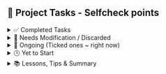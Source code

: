## 🧠 Project Tasks - Selfcheck points

<details>
<summary>✅ Completed Tasks</summary>

- [x] TASK 6: warning for deadline nearings
- [x] TASK 12: alright now, can you add a  button next to each of the accepted products, which says "make payment" along with an input text box. this text box should accept any amount thats equal to or lesser than the total price of the quantity of the same product bought. and on clicking on "make payment" it should ask the company to re-enter the password. if it is same, then it should make the transaction and keep track of how much is paid and how much needs to be paid next, and change the status from unpaid to partially paid and if at all the entire amount is paid then change it to paid.
- [x] TASK 17: check different ways for displaying the products, requests - catalogue? idk some scrolling animation - edit: carousel not catalogue lmao
- [x] TASK 23: add reviews for products and vendors and companies - should be able to visit a particular vendor's/company's "profile"
- [x] TASK 25: so yes, images have been added (vendor side only, yet to implement company side). now comes creating new pages for viewing products, companies, vendors - individually.
- [x] TASK 28: check screenshot, there is an issue in showing the flipped side of the product card, the image shows up too, like a glitch in the matrix
- [x] TASK 29: the glitch is resolved, product cards are way smoother and better now
- [x] TASK 30: let's focus on other things - like the product card alternatives - look into where those stylish designs can be applied and the idea of each company/vendor/product having their own pages - all linked to each other - then after that comes star rating and reviews
- [x] TASK 31: remove redundacy from ProductManagement.module.css - and then merge with index4.css
- [x] TASK 32: this is done, i am now working on getting the ProductList.tsx to match the ProductManagement.tsx - regarding the display of the products in the grid - the hover card idea
- [x] TASK 33: note to self: add a buffer/loading thing whilst the new image/new product is being added to database.
- [x] TASK 34: upload ProductManagement, ProductList - new components and index5 onto git - done.
- [x] TASK 35: we shall add the loading/buffer thingy now.
- [x] TASK 36: after this should be getting each product their own page. every vendor. every company - when they visit own profile - edit option.
- [x] TASK 38: check if company side hover cards look okay? or maybe the grid size or the size of each hover card - hmmm
- [x] TASK 39: also, in the "uploading and creating..." - make that also change into "uploading and updating" or "uploading and creating" based on whether the new image is for updation or for creation.
- [x] TASK 42: done with buffer, going to create separate pages for products and vendor/company profiles i guess.
- [x] TASK 44: created the productdisplay page hoorayyy, it works - i gotta style it and stuff - later on. now, user display page??
- [x] TASK 45: niceeeee, vendor page display is done on companyside - next is company page display on vendorside
- [x] TASK 46: gotta modify so many codes on git tom morning - SO MCUH TO STYLE TOO - and make the products/users table contain more details.
- [x] TASK 47: reviews, star ratingssss. WOWWW company page display from vendors is done toooo! now only:
- [x] TASK 49: make sure only logged in users can see other's profiles
- [x] TASK 50: edit profile option
- [x] TASK 52: reviews/star ratings
- [x] TASK 53: add that akon song that lucassfit used + that new thing/profile on consumerism
- [x] TASK 54: done with point 49. logged users (used authMiddleware.ts to implement protected routes)
- [x] TASK 55: now, profile edit option if its the same user
- [x] TASK 58: edit profile takes you to a diff page yes but now, i need a editprofile page - right?
- [x] TASK 59: YAYYY done with new profile page, new editprofile page - for all users. it shows any profile only if the person is logged into their account - and editprofile shows up only while displaying that user's details who is logged in currently
- [x] TASK 60: added a "go to dashboard" button to go back from the userdisplay page to the dashboard page.
- [x] TASK 61: "save changes" on editprofile will take user right back to userdisplay page.
- [x] TASK 63: so, done with point 3. Edit profile option
- [x] TASK 64: although all these changes have no ui-ux css styling right now, have to work on that. will do that before creating products page now.
- [x] TASK 66: INLINE PRODUCT CARD - EDIT DETAILS IS CRAZYYYY - IMPLEMENT IT FOR PRODUCT IMAGE ALSO, then you can remove the whole top part of the vendor dashboard - Create product can be the last productcard out of all the rest. last mai empty template for product creation.
- [x] TASK 67: done implementing for product image. i need to make the last part of the product cards gridlist into the create product option
- [x] TASK 68: yes, done with implementing the create product as the last product hover card in the gridlist. yayyy
- [x] TASK 69: the onclick field edit option - THIS REMAINS
- [x] TASK 70: user profile and product styles - for editing and viewing both
- [x] TASK 71: product page - reviews and star rating - YET TO ADD NEW FIELDS into schema
- [x] TASK 72: sort index.css out and merge the three module.css files - UHH LATER
- [x] TASK 73: OH THE MANUAL DEADLINE HAS NO CSS OR UIUX STUFF
- [x] TASK 74: onfield click edit option
- [x] TASK 75: manual deadline
- [x] TASK 78: modules done for the simpler, single use classnames - productrequests, paymentrequests, productmanagement, productlist - these are all put in one big remaining.css for further sorting on some other day i guess
- [x] TASK 79: there is an issue with who can see the product details - the reviews, comments - make it all public for logged in users.
- [x] TASK 80: modified multiple react_css into react_mui
- [x] TASK 82: onfield click edit option - not done yet
- [x] TASK 85: okay, the product display page looks too bad right now. ask it to maintain the theme, interactiveness, and colour and styling of the userdisplay and editprofile tsx files.
- [x] TASK 86: gotta MUI-fy the dashboard page too
- [x] TASK 88: gotta match the details/delete button for all the products with the green, purple thingy.
- [x] TASK 89: add go back to dashboard button after visiting the product page
- [x] TASK 90: inline editing UI is just too good now (except for image editing - will get back to this) - GOT BACK TO THIS FINALLY DONE.
- [x] TASK 91: double expandable hover cards are now multi-level expandable (depends on what fields of the product details you are editing)
- [x] TASK 92: auto-saving of product details when mouse leaves/stops hovering over the product card
- [x] TASK 93: MUI-fied CSS obviously
- [x] TASK 94: a lot of other small bugs, debugs wtv
- [x] TASK 98: issues with the calendar (on non-net30 payments)
- [x] TASK 100: update image - better the ui
- [x] TASK 102: find out why the code is still looking for deleted products' ids - check backend product deletion logic?
- [x] TASK 103: add back to dashboard button on the productdetails page - add link to visit vendor profile from product details page
- [x] TASK 106: organise all the word docs into Incessantly.docx
- [x] TASK 108: on minimised screen, the price overflows out of the box - but name and desc dont.
- [x] TASK 109: on user details page - add a mailto link
- [x] TASK 110: user account deletion logic (cascaded) - lol, cru of user was there, no d until now eh4
- [x] TASK 111: move the star rating to under the product image
- [x] TASK 112: properly implement global redux for login - it uses a mix of tokens and cookies - double toast errors display
- [x] TASK 115: change what the "go back" button does, depending on which page was visited before it
- [x] TASK 117: reminder to modify the product display page such that the whitespace under the product image gets filled with something else...
- [x] TASK 118: clear password on wrong entry of password while trying to make payment, just like how it gets cleared on successful payment
make payment button does not have the glassmorphism
on vendor side - if payment has been cleared, remove amount due and deadlines
- [x] TASK 121: new idea, let deadline be, remove time left - on both, vendor and company side
- [x] TASK 123: collapsable "accepted"/"declined"/"pending" - which have a "number" of notification next to it - ideating how many "new" stuff are there in that category
- [x] TASK 127: add a view password option while login/signup, reenter password while signing up, edit password in the edit profile page (enter twice) - PARTLY DONE - editprofile page, not on the login-signup form.
- [x] TASK 128: WARNING TO SELF: time mismatch of the duration before the deadline at which the payment was cleared - difference in vendor, company side
- [x] TASK 129: rating button and review styles are very simple and are not user interactive - even for the vendor side (when he/she gives) and in general while viewing product details
- [x] TASK 131: profile photo for all users.
- [x] TASK 133: reconsider the "back to dashboard" -> "back to profile" -> edit profile - change the routing !!
- [x] TASK 136: translatex, translatey - make it go around the boxes - complete a round around the box and stay as a border - on hover.
- [x] TASK 139: remove compile errors from connectinglines.tsx
- [x] TASK 140: profile photo
- [x] TASK 142: password change option
- [x] TASK 143: infinite loop routing issue (dahsboard->profile->editprofile)
- [x] TASK 149: better the review giving UI
- [x] TASK 150: appearance of product/payment requests - annoying-slide-aall-the-way-to-the-bottom
- [x] TASK 161: implementing profile photo patch now: wait, let me think about where all this change will ripple into...
- [x] TASK 162: dashboard (profile button can be replaced with profile photo, same functionality onclick).
- [x] TASK 169: add styles to editprofile page
- [x] TASK 170: want dashboard to load with new username and deets after "save changes" from editprofile.
- [x] TASK 172: infinite loop - stacking pages - navigate -1
- [x] TASK 173: cant access the editprofile of another user directly, but if you copy paste url, it isnt protected. it lets any logged in user edit it.
- [x] TASK 176: CONNECTINGLINES.TSX - MAKE IT ERROR FREE.
- [x] TASK 177: combine paymentRequestsStyles-fromremainingcss.css along with PaymentRequests.tsx - and then resplit the styles. - understand what the buttonprops issue actually is. - COMBINATION DONE, RE-SPLITTING IS LEFT NOW.
- [x] TASK 180: first make the way all the requests come - side by side not one below the other - then do this.
- [x] TASK 183: stylise the tab interface for paymentrequests and implement the same for productrequests
- [x] TASK 187: if requests of a particular type are empty - display a message saying that
- [x] TASK 188: black button tab interface looks ugly highkey - modify it later.
- [x] TASK 190: unify the tab styling for payment and product requests pages - same import same styles.ts
- [x] TASK 193: small task: the order of appearance - accepted, pending, declined - is not the same for vendor - user - check if there should be different preferred orders for each or unify both?
- [x] TASK 198: display rating in vendor dashboard - product requests
- [x] TASK 199: display product image in company dashboard - payment requests
- [x] TASK 205: extract the reviewStyles and move it out and make new styles.ts file - import and reuse on both company and vendor sides
- [x] TASK 217: ISSUE WITH PRODUCT CREATION AINNOWAY - NO PRODUCT IMAGE?! works on "update product image" tho - check backend routes - done, apparently random backend one-off issue
- [x] TASK 218: Hook Barrel: break useProductEditor.ts hook into its subcomponents
- [x] TASK 220: Reduce number of exports from expandCardStyles.ts
- [x] TASK 221: Hook Barrel: codesplit useProfileEditor.ts
- [x] TASK 222: Review and sort TASK 218'S Hook Barrel (Product Editor hooks) 
- [x] TASK 224: Export the login hook hooks/index.ts
- [x] TASK 225: Export the register hook hooks/index.ts
- [x] TASK 227: Premature editing state activation: Image edit - onclick - it reloads preview before selecting image

</details>

<details>
<summary>🔧 Needs Modification / Discarded</summary>

- [ ] TASK 8: implement EEFM present worth, future worth, emi, interest schemes - give option for company to pay lesser amount now, or eventually pay larger amount over period of time - stuff like that - varied partial payments (NOTE: NET30 and pay earlier than 30 are the most sensible ones to implement for MSMEs, that too in india. look into these options though)  
- [ ] TASK 27: new flow for vendor's side. no longer are there two parts (product management and vendor requests). there is just product management (renamed to products) - where every product will have another "expandable" which upon expanding, expands into the list of companies that had requested for it, the current status of that request
- [ ] TASK 56: and then add more fields in product/user table/schema (like reviews and stars)
- [ ] TASK 122: vendor side could also show the star rating for each of the product requests

</details>

<details>
<summary>🚧 Ongoing (Ticked ones ~ right now)</summary>

- [ ] TASK 3: overall UI
- [ ] TASK 9: giving discounts and star ratings/credits for companies/vendors for keeping integrity.
- [x] TASK 10: switch to mongodb atlas? check if i should be having all the database stuff in compass ka localhost 120710 something or if it is better to have it connected to that VendorManagement thing that i created (maybe create a new one)
- [ ] TASK 13: IMPROVE THE UI UX ADD A LOT OF USER HELPFUL INTERACTIVE STUFF
- [ ] TASK 18: check if background can be made better - colour grading and scheming
- [ ] TASK 22: add multiple images for the products - add more details for each product
- [ ] TASK 48: styling of UserDisplay.tsx ProductDisplay.tsx
- [ ] TASK 57: and then style the frontend
- [ ] TASK 62: NOW whats left is productdisplay page and then ratings for products, and then eventually companies and vendors.
- [ ] TASK 76: vendor link in company dashboard
- [ ] TASK 83: vendor link in company dashboard - not done yet
- [ ] TASK 95: YET TO Implement: features from ExpandProductCard onto AddProductCard
- [ ] TASK 96: NOTE TO SELF: read this readme file - find out what are the old/new to-do's - make a new list under this and start working one by one.
- [ ] TASK 97: a lot of dev happened on vendor side, nothing much on company side - FUNNILY, the gap in the prod-desc box still does exist? lol
- [ ] TASK 99: add new product card - edit features - expansion level bug + lack of features that updateproductcard has
- [ ] TASK 101: cut stuff from reminaing.css that have no usage in any tsx file
- [ ] TASK 104: unify the mui styles thoughout the whole website - pick a colour theme and go by it, the buttons, the effects - YET TO DO
- [ ] TASK 107: switch to redux, reduxtoolkit instead of local state management
- [ ] TASK 125: again, these are all on vendor side - so, company side??
- [ ] TASK 134: REUSE COMPONENTS!!!!!! - STYLED BUTTONS, BOXES ETC - EZ PZ UNIFORMITY
- [ ] TASK 137: component breaking down + reusability + better mui + module.css + unify the colour theming throughout the app
HMMM OKAY, IT LOOKS FINE NOW 138. the dashboard onload curves - dont randomise maybe?
- [x] TASK 154: addproductcard ui from updateproductcard's
- [ ] TASK 163: then displayuser and edit profile pages. and while showing product requests, payment requests.
- [ ] TASK 171: user display and editprofile must match styles, shape, structure - and editprofile's pfp+pw patch stands out (colours, effects)
- [x] TASK 175: break productmanagement into MORE COMPONENTS MAN its 1700 lines or something
- [ ] TASK 178: convert paymentRequestsStyles.ts into the other type of exporting? why is that not working??
- [ ] TASK 179: animate the underline of accepted requests/declined/pending - STARTED DOING THIS, A LOT OF SCOPE FOR ANIMATED IMPROV
- [ ] TASK 194: create a new type of readme.md file - sort the priorities of the tasks, list the tasks currently being worked on, the tasks completed, and the ones that are pending need to have priorities.
- [x] TASK 197: Make use of centralised axios - api.ts throughout the whole app
- [ ] TASK 200: link to vendor's profile in company's payment requests section
- [ ] TASK 201: link to company's profile in vendor's product requests section
- [ ] TASK 202: the No rating found error - completed payment request which does not have a rating yet
- [ ] TASK 204: check if the components like reviews and other details dont show false/wrong data while theyre actually loading - add loading screens or skeletons.
- [ ] TASK 206: check all the browser error logs and the the gap in the heading of the reiews - it will all be changed when i compactify stuff. this is first to do man! annd, the deprecated warnings and the migration upgrade errors.
- [ ] TASK 207: reviewStyles.ts improv
- [x] TASK 208: break the ExpandCard component further
- [x] TASK 209: after task 208, refer and stylise the AddProductCard component too
- [x] TASK 214: further simplify and disintegrate the remaining.css
- [x] TASK 215: filter-search. notifications. compactification/expansification (add more details, remove more, hover-expand, new pages?)
- [x] TASK 219: Inline hover edit UI can be wayyyyy better.
- [x] TASK 223: Consider converting ProductEditorHooks into a named export from hooks/index.ts
- [x] TASK 226: Redundant styling in expandCardStyles.ts
- [x] TASK 228: the save/cancel buttons of inline editing -> the glossy matt style can be used on the tab interface of accepted/pending/declined - requests (the one that had the black colour style before)

</details>

<details>
<summary>🕒 Yet to Start</summary>

- [ ] TASK 1: sort and filter the accepted product requests
- [ ] TASK 2: sort and filter the type of requests (based on products)
- [ ] TASK 4: payment gateway integration
- [ ] TASK 5: soonest payment first
- [ ] TASK 7: overdue payments
- [ ] TASK 11: i think, we can have individual payment requests ke liye ek ek button and then at the bottom of the page, we can have "all displayed payment requests" ko clear karne ke liye ek button and we can use filters and sort and stuff to change whats displayed on the page so we can kinda group the payments and pay in bulk.
- [ ] TASK 14: features like sort, and search/filter by vendor/company
- [ ] TASK 15: autoscroll to high priority payments, set priorities to payments (defaulting to the deadlines), but editable
- [ ] TASK 19: filter/search options
- [ ] TASK 20: company and vendor - total profits/total due/total income/total paid
- [ ] TASK 21: credit rating scores for companies and vendors
- [ ] TASK 26: can add more metadata about all the products -
- [ ] TASK 40: https://www.theparisreview.org/blog/2019/07/16/the-crane-wife/
- [ ] TASK 41: https://press.uchicago.edu/ucp/books/book/chicago/A/bo209942751.html
- [ ] TASK 51: add more fields in product and user schemas
- [ ] TASK 65: gotta add more fields in user schema too.
- [ ] TASK 105: poem on cycle
- [ ] TASK 113: global home button
- [ ] TASK 114: MUI-fy the datepickermodal.module.css
- [ ] TASK 116: add more fields in the product and user tables - phone number, address for the user table; product table can include additional images
- [ ] TASK 124: notifications of payment requests, payments, product requests, new products, product deletion. NOTIFICATIONS WILL BE A HUGE UPGRADE
- [ ] TASK 126: what happens if deadline passes by?!
- [ ] TASK 130: filter products available by company, or when visiting vendor profile - show list of products
- [ ] TASK 132: consider cropping in 1:1 ratio not the landscape 2:3 - on main pages and the product page - should do. a crop feature while uploading, that shows them how itll be cropped and shown in square/circle
- [ ] TASK 135: user profile picture + eye icon->open image in new tab->DONT EXPOSE CLOUDINARY LINK + resize the images in hover product cards - WILL DO.
- [ ] TASK 141: multiple image products
- [ ] TASK 144: notifications
- [ ] TASK 145: home page button
- [ ] TASK 146: dont disclose cloudinary link
- [ ] TASK 147: image on display -> cropped/resized?
- [ ] TASK 148: filter products by vendors - like reviews can be filtered by companies
- [ ] TASK 151: payment? crypto? blockchain?
- [ ] TASK 152: delayed payments -> charges/fees/penalties -> deadline extension option when deadline nears (change from 24h to 48h)
- [ ] TASK 153: same product -> lend-borrow/buy-sell -> not just buy-sell
- [ ] TASK 155: clear blank/whitespaces -> add designs -> compactify
- [ ] TASK 156: chatbox option -> very similar to notifications
- [ ] TASK 157: complexify the user/product tables
- [ ] TASK 158: minimumprice limit in input/edit field of price
- [ ] TASK 159: make reviews as a drop down or something - let it optionally occupy space
- [ ] TASK 160: instead of having separate edit profile page - allow editing inline - just like product mgmt
- [ ] TASK 164: BTW NONE of the payment requests - company side - show images of all the products.
- [ ] TASK 165: the pfp is optional - so the display should be the default empty profile image or whatever they pick (dont have to ask while signup)
- [ ] TASK 166: another idea as im implementing the pfp feature - a page to scroll thru all vendors and all companies - and then view their products.
- [ ] TASK 167: right now, its a products page - but we can have vendors page too. vendors page with filtering products vs products page with filtering vendors. filtering prices. filtering avg star ratings.
- [ ] TASK 168: delete old images - from cloudinary - after image updation.
- [ ] TASK 174: add product card vs edit product card
- [ ] TASK 181: add loading screens instead of directly rendering some components by default
- [ ] TASK 182: add skeletons instead of loading screens
- [ ] TASK 184: tab interface the two parts of the dashboard too i guess.
- [ ] TASK 185: prompt user to add pfp if does nto exist
- [ ] TASK 186: make the underlines of the titles come auto animated after clicking on those tabs
- [ ] TASK 189: images of requested products not shown on company side - can compactify whole individual request card
- [ ] TASK 191: sort the requests by earliest deadline first, or by companies/vendors - give user the option of filtering.
- [ ] TASK 192: please work on 189 - compactification, rearrangement, expansion, etc now - PLEASE DO THIS
- [ ] TASK 195: an option to view the paid/cleared payment requests separately - tab interface again? inside of the accepted? OH OR MAYBE FILTER YES YES FILTER.
- [ ] TASK 196: prompt user to complete profile setup?
- [ ] TASK 203: individual product requests page - have a compact list of all the product requests in the dashboard - or maybe expandable hover card types.
- [ ] TASK 210: Payment integration - check UPI business, normal UPI
- [ ] TASK 212: Organisation account -> individual accounts -> for different sectors of the same org.
- [ ] TASK 213: Delete account option
- [ ] TASK 216: Check pinterest fintech colour theming etc

</details>

<details>
<summary>📚 Lessons, Tips & Summary</summary>

- TASK 16: make sure any feature implemented on company side, also gets implemented on vendor side
- TASK 24: so i think it boils down to - adding more fields in the product schema - and enabling the viewing of vendor/company profiles – separate viewing of each product’s image(s) and rating/ reviews
- TASK 37: note to self: it is sometimes better to roll back into a previous version of your code, with lesser number of ideas having found implementation. But you know it’s a version that works. While developing, it is so crucial to have older versions of your code, and knowing when it is too late/too deep in a debug issue that started “after” you modified a safe version of your code and to roll back into this safer version and start over again. start afresh. Maybe re view your ideas that you wanted to implement, maybe its not that deep, maybe implement the same idea in a different way. But re start.
- TASK 43: its hard to decide if i have to create the separate products page first or the user details first create a universal users page, where only people who have logged in can see the other persons profile. sth like Instagram and then when you view your own profile, you'll have the edit profile option. maybe i should create the individual products' page first but where do the users click on to land there? should i end up modifying the current product expand/hover card style?
- TASK 77: index.css + 3 module.css files - note to self, the css files are getting too messy, i think module files are the way to go - that would reduce complexity but the number of css files would growwww;
- TASK 81: learnt about react+mui dependency issues
- TASK 84: also, gotta make some real app like tariq said - not some to do - also learn more on reducer, react, redux, states, refreshing, mgmt all that
- TASK 87: HMM, or MUI-fy the sub contents of the dashboard page, let'see - the dark theme is getting to me. lighter is kinda better
- TASK 211: what sets this app apart from the rest of them? what about the companies and vendors that 'meet' here but then proceed to have offline or irl or other modes of conversations? revenue model/source? who are vendors? who are companies? what can be sold, what can be bought? who monitors? rules and regulations? this app would fight against all the IT teams of all the individual organisations. this aims to streamline and consolidate and display the company's whole finance income-outcome-overtheday-past-futurescope - etc: modelled based on the namma yatri website: https://nammayatri.in/open - define what a product is. the dashboard should contain data analytics and insights type of details, not jump into productmgmt, or display, or payments. purchase/sales dept of organisations. 

</details>
